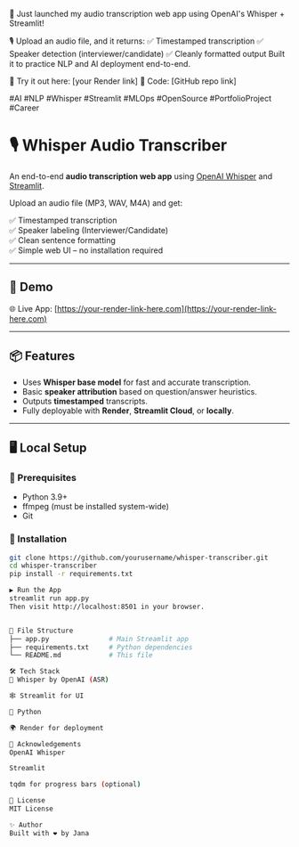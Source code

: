🚀 Just launched my audio transcription web app using OpenAI's Whisper + Streamlit!

🎙️ Upload an audio file, and it returns:
✅ Timestamped transcription
✅ Speaker detection (interviewer/candidate)
✅ Cleanly formatted output
Built it to practice NLP and AI deployment end-to-end.

🔗 Try it out here: [your Render link]
🧠 Code: [GitHub repo link]

#AI #NLP #Whisper #Streamlit #MLOps #OpenSource #PortfolioProject #Career






# 🎙️ Whisper Audio Transcriber

An end-to-end **audio transcription web app** using [OpenAI Whisper](https://github.com/openai/whisper) and [Streamlit](https://streamlit.io/).

Upload an audio file (MP3, WAV, M4A) and get:

✅ Timestamped transcription  
✅ Speaker labeling (Interviewer/Candidate)  
✅ Clean sentence formatting  
✅ Simple web UI – no installation required

---

## 🚀 Demo

🌐 Live App: [https://your-render-link-here.com](https://your-render-link-here.com)



---

## 📦 Features

- Uses **Whisper base model** for fast and accurate transcription.
- Basic **speaker attribution** based on question/answer heuristics.
- Outputs **timestamped** transcripts.
- Fully deployable with **Render**, **Streamlit Cloud**, or **locally**.

---

## 🖥️ Local Setup

### 🔧 Prerequisites

- Python 3.9+
- ffmpeg (must be installed system-wide)
- Git

### 🧪 Installation

```bash
git clone https://github.com/yourusername/whisper-transcriber.git
cd whisper-transcriber
pip install -r requirements.txt

▶️ Run the App
streamlit run app.py
Then visit http://localhost:8501 in your browser.


📁 File Structure
├── app.py               # Main Streamlit app
├── requirements.txt     # Python dependencies
└── README.md            # This file

🛠️ Tech Stack
🧠 Whisper by OpenAI (ASR)

🕸️ Streamlit for UI

🐍 Python

🌍 Render for deployment

🙌 Acknowledgements
OpenAI Whisper

Streamlit

tqdm for progress bars (optional)

📢 License
MIT License

✨ Author
Built with ❤️ by Jana